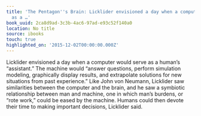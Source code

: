 ```yaml
---
title: 'The Pentagon''s Brain: Licklider envisioned a day when a computer would serve
  as a …'
book_uuid: 2ca8d9ad-3c3b-4ac6-97ad-e93c52f140a0
location: No title
source: ibooks
touch: true
highlighted_on: '2015-12-02T00:00:00.000Z'
---
```


Licklider envisioned a day when a computer would serve as a human’s “assistant.” The machine would “answer questions, perform simulation modeling, graphically display results, and extrapolate solutions for new situations from past experience.” Like John von Neumann, Licklider saw similarities between the computer and the brain, and he saw a symbiotic relationship between man and machine, one in which man’s burdens, or “rote work,” could be eased by the machine. Humans could then devote their time to making important decisions, Licklider said.